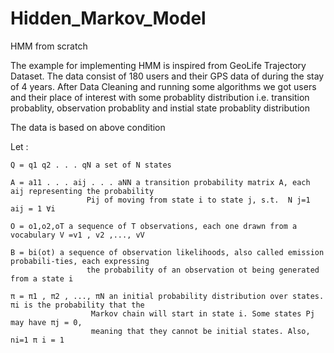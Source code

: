 # Hidden_Markov_Model
HMM from scratch 

The example for implementing HMM is inspired from GeoLife Trajectory Dataset. The data consist of 180 users and their GPS data of during the stay of 4 years. After Data Cleaning and running some algorithms we got users and their place of interest with some probablity distribution i.e. transition probablity, observation probablity and instial state probablity distribution

The data is based on above condition

Let :

    Q = q1 q2 . . . qN a set of N states
        
    A = a11 . . . aij . . . aNN a transition probability matrix A, each aij representing the probability
                     Pij of moving from state i to state j, s.t.  N j=1 aij = 1 ∀i
                                        
    O = o1,o2,oT a sequence of T observations, each one drawn from a vocabulary V =v1 , v2 ,..., vV
        
    B = bi(ot) a sequence of observation likelihoods, also called emission probabili-ties, each expressing 
                     the probability of an observation ot being generated from a state i
                                        
    π = π1 , π2 , ..., πN an initial probability distribution over states. πi is the probability that the 
                      Markov chain will start in state i. Some states Pj may have πj = 0, 
                      meaning that they cannot be initial states. Also, ni=1 π i = 1
        
        
        
